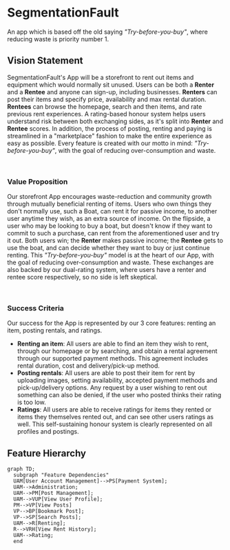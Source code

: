 # SegmentationFault

An app which is based off the old saying *"Try-before-you-buy"*, where reducing waste is priority number 1.

## Vision Statement
SegmentationFault's App will be a storefront to rent out items and equipment which would normally sit unused. Users can be both a **Renter** and a **Rentee** and anyone can sign-up, including businesses. **Renters** can post their items and specify price, availability and max rental duration. **Rentees** can browse the homepage, search and then items, and rate previous rent experiences. A rating-based honour system helps users understand risk between both exchanging sides, as it's split into **Renter** and **Rentee** scores. In addition, the process of posting, renting and paying is streamlined in a "marketplace" fashion to make the entire experience as easy as possible. Every feature is created with our motto in mind: *"Try-before-you-buy"*, with the goal of reducing over-consumption and waste.

</br>

### Value Proposition
Our storefront App encourages waste-reduction and community growth through mutually beneficial renting of items. Users who own things they don't normally use, such a Boat, can rent it for passive income, to another user anytime they wish, as an extra source of income. On the flipside, a user who may be looking to buy a boat, but doesn't know if they want to commit to such a purchase, can rent from the aforementioned user and try it out. Both users win; the **Renter** makes passive income; the **Rentee** gets to use the boat, and can decide whether they want to buy or just continue renting. This *"Try-before-you-buy"* model is at the heart of our App, with the goal of reducing over-consumption and waste. These exchanges are also backed by our dual-rating system, where users have a renter and rentee score respectively, so no side is left skeptical.

</br>

### Success Criteria
Our success for the App is represented by our 3 core features: renting an item, posting rentals, and ratings.
- **Renting an item**: All users are able to find an item they wish to rent, through our homepage or by searching, and obtain a rental agreement through our supported payment methods. This agreement includes rental duration, cost and delivery/pick-up method.
- **Posting rentals**: All users are able to post their item for rent by uploading images, setting availability, accepted payment methods and pick-up/delivery options. Any request by a user wishing to rent out something can also be denied, if the user who posted thinks their rating is too low.
- **Ratings**: All users are able to receive ratings for items they rented or items they themselves rented out, and can see other users ratings as well. This self-sustaining honour system is clearly represented on all profiles and postings.

## Feature Hierarchy
```mermaid
graph TD;
  subgraph "Feature Dependencies"
  UAM[User Account Management]-->PS[Payment System];
  UAM-->Administration;
  UAM-->PM[Post Management];
  UAM-->VUP[View User Profile];
  PM-->VP[View Posts]
  VP-->BP[Bookmark Post];
  VP-->SP[Search Posts];
  UAM-->R[Renting];
  R-->VRH[View Rent History];
  UAM-->Rating;
  end
```
